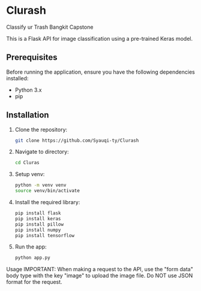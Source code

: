 # Clurash

Classify ur Trash Bangkit Capstone

This is a Flask API for image classification using a pre-trained Keras model.

## Prerequisites

Before running the application, ensure you have the following dependencies installed:

- Python 3.x
- pip

## Installation

1. Clone the repository:

   ```bash
   git clone https://github.com/Syauqi-ty/Clurash
   ```

2. Navigate to directory:

   ```bash
   cd Cluras
   ```

3. Setup venv:

   ```bash
   python -m venv venv
   source venv/bin/activate
   ```

4. Install the required library:

   ```bash
   pip install flask
   pip install keras
   pip install pillow
   pip install numpy
   pip install tensorflow
   ```

5. Run the app:

   ```bash
   python app.py
   ```

Usage
IMPORTANT: When making a request to the API, use the "form data" body type with the key "image" to upload the image file. Do NOT use JSON format for the request.

